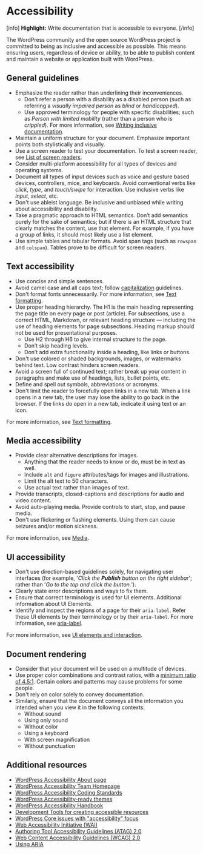 # Accessibility

[info] **Highlight:** Write documentation that is accessible to everyone. [/info]

The WordPress community and the open source WordPress project is committed to being as inclusive and accessible as possible. This means ensuring users, regardless of device or ability, to be able to publish content and maintain a website or application built with WordPress.

## General guidelines

- Emphasize the reader rather than underlining their inconveniences.
  - Don't refer a person with a disability as a disabled person (such as referring a *visually impaired person* as *blind* or *handicapped*).
  - Use approved terminology for people with specific disabilities; such as *Person with limited mobility* (rather than a person who is *crippled*). For more information, see [Writing inclusive documentation](https://make.wordpress.org/docs/style-guide/general-guidelines/inclusivity/).
- Maintain a uniform structure for your document. Emphasize important points both stylistically and visually.
- Use a screen reader to test your documentation. To test a screen reader, see [List of screen readers](https://wikipedia.org/wiki/List_of_screen_readers).
- Consider multi-platform accessibility for all types of devices and operating systems.
- Document all types of input devices such as voice and gesture based devices, controllers, mice, and keyboards. Avoid conventional verbs like *click*, *type*, and *touch/swipe* for interaction. Use inclusive verbs like *input*, *select*, etc.
- Don't use ableist language. Be inclusive and unbiased while writing about accessibility and disability.
- Take a pragmatic approach to HTML semantics. Don’t add semantics purely for the sake of semantics; but if there is an HTML structure that clearly matches the content, use that element. For example, if you have a group of links, it should most likely use a list element.
- Use simple tables and tabular formats. Avoid span tags (such as `rowspan` and `colspan`). Tables prove to be difficult for screen readers.

## Text accessibility

- Use concise and simple sentences.
- Avoid camel case and all caps text; follow [capitalization](https://make.wordpress.org/docs/style-guide/language-grammar/capitalization/) guidelines.
- Don't format fonts unnecessarily. For more information, see [Text formatting](https://make.wordpress.org/docs/style-guide/formatting/text/).
- Use proper heading hierarchy. The H1 is the main heading representing the page title on every page or post (article). For subsections, use a correct HTML, Markdown, or relevant heading structure — including the use of heading elements for page subsections. Heading markup should not be used for presentational purposes.
  - Use H2 through H6 to give internal structure to the page.
  - Don’t skip heading levels.
  - Don’t add extra functionality inside a heading, like links or buttons.
- Don't use colored or shaded backgrounds, images, or watermarks behind text. Low contrast hinders screen readers.
- Avoid a screen full of continued text; rather break up your content in paragraphs and make use of headings, lists, bullet points, etc.
- Define and spell out symbols, abbreviations or acronyms.
- Don't limit the reader to forcefully open links in a new tab. When a link opens in a new tab, the user may lose the ability to go back in the browser. If the links do open in a new tab, indicate it using text or an icon.

For more information, see [Text formatting](https://make.wordpress.org/docs/style-guide/formatting/text/).

## Media accessibility

- Provide clear alternative descriptions for images.
  - Anything that the reader needs to know or do, must be in text as well.
  - Include `alt` and `figure` attributes/tags for images and illustrations.
  - Limit the alt text to 50 characters.
  - Use actual text rather than images of text.
- Provide transcripts, closed-captions and descriptions for audio and video content.
- Avoid auto-playing media. Provide controls to start, stop, and pause media.
- Don't use flickering or flashing elements. Using them can cause seizures and/or motion sickness.

For more information, see [Media](https://make.wordpress.org/docs/style-guide/formatting/media/).

## UI accessibility

- Don't use direction-based guidelines solely, for navigating user interfaces (for example, '*Click the __Publish__ button on the right sidebar*'; rather than '*Go to the top and click the button.*').
-  Clearly state error descriptions and ways to fix them.
- Ensure that correct terminology is used for UI elements. Additional information about UI Elements.
- Identify and inspect the regions of a page for their `aria-label`. Refer these UI elements by their terminology or by their `aria-label`. For more information, see [aria-label](https://www.w3.org/TR/WCAG20-TECHS/ARIA14.html).

For more information, see [UI elements and interaction](https://make.wordpress.org/docs/style-guide/developer-content/ui-elements/).

## Document rendering

- Consider that your document will be used on a multitude of devices.
- Use proper color combinations and contrast ratios, with a [minimum ratio of 4.5:1](https://webaim.org/resources/contrastchecker/). Certain colors and patterns may cause problems for some people.
- Don't rely on color solely to convey documentation.
- Similarly, ensure that the document conveys all the information you intended when you view it in the following contexts:
  - Without sound
  - Using only sound
  - Without color
  - Using a keyboard
  - With screen magnification
  - Without punctuation

## Additional resources

- [WordPress Accessibility About page](https://wordpress.org/about/accessibility/)
- [WordPress Accessibility Team Homepage](https://make.wordpress.org/accessibility/)
- [WordPress Accessibility Coding Standards](https://developer.wordpress.org/coding-standards/wordpress-coding-standards/accessibility/)
- [WordPress Accessibility-ready themes](https://wordpress.org/themes/tags/accessibility-ready/)
- [WordPress Accessibility Handbook](https://make.wordpress.org/accessibility/handbook/)
- [Development Tools for creating accessible resources](https://make.wordpress.org/accessibility/handbook/which-tools-can-i-use/useful-tools/)
- [WordPress Core issues with "accessibility" focus](https://core.trac.wordpress.org/focus/accessibility)
- [Web Accessibility Initiative (WAI)](https://www.w3.org/WAI/)
- [Authoring Tool Accessibility Guidelines (ATAG) 2.0](https://www.w3.org/TR/ATAG20/)
- [Web Content Accessibility Guidelines (WCAG) 2.0](https://www.w3.org/WAI/WCAG20/glance/)
- [Using ARIA](https://www.w3.org/TR/using-aria/)
